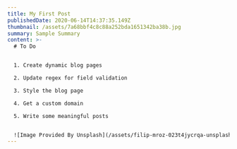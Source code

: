 ```yaml
---
title: My First Post
publishedDate: 2020-06-14T14:37:35.149Z
thumbnail: /assets/7a68bbf4c8c88a252bda1651342ba38b.jpg
summary: Sample Summary
content: >-
  # To Do


  1. Create dynamic blog pages

  2. Update regex for field validation

  3. Style the blog page

  4. Get a custom domain

  5. Write some meaningful posts


  ![Image Provided By Unsplash](/assets/filip-mroz-023t4jycrqa-unsplash.jpg "A beautiful tram")
---
```

